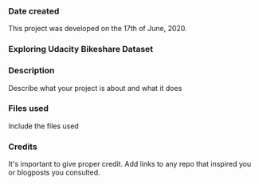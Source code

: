 ### Date created
This project was developed on the 17th of June, 2020.

### Exploring Udacity Bikeshare Dataset


### Description
Describe what your project is about and what it does

### Files used
Include the files used

### Credits
It's important to give proper credit. Add links to any repo that inspired you or blogposts you consulted.


